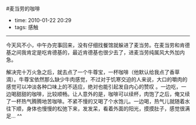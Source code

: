 #麦当劳的咖啡

- time: 2010-01-22 20:29
- tags: 感触

---

今天风不小，中午办完事回来，没有仔细找餐馆就躲进了麦当劳。在麦当劳和肯德基之间我肯定是吃肯德基的，最近肯德基也很少去了，进麦当劳纯属风大外加内急。

解决完十万火急之后，就去点了一个牛尊宝，一杯咖啡（他默认给我点了香草滴）。牛尊宝依然那么缺少牛肉感觉，不过对于饥寒交迫的人来说，大口的嚼肉的感觉可以冲淡各种口味上的不适应，绝对也能引起发自内心的赞叹 。一边吃，一边喝甜甜的咖啡，比较顺畅。让人意外的是，咖啡可以续杯，肉饱了之后，俺又续了一杯热气腾腾地苦咖啡。不紧不慢的又喝了个水饱儿。一边喝，热气儿就随着水往下顺，身体也慢慢的松弛下来，发发呆，看着外面的阳光，摸摸肚子，感觉很满足... ^^
